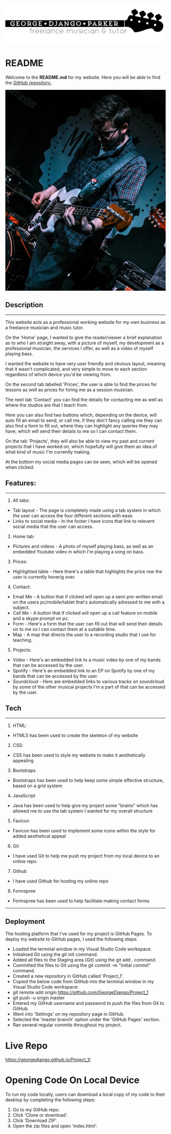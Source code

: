 ![imageName](/static/images/logo.png)

# README

Welcome to the **README.md** for my website.
Here you will be able to find the [GitHub repository.](https://github.com/GeorgeDjango/Project_1)

![imageName](/static/images/g_bass_yktd.png)


## Description

---

This website acts as a professional working website for my own business as a freelance musician and music tutor.

On the 'Home' page, I wanted to give the reader/viewer a brief explanation as to who I am straight away, with a picture of myself, my development as a professional musician, the services I offer, as well as a video of myself playing bass.

I wanted the website to have very user friendly and obvious layout, meaning that it wasn't complicated, and very simple to move to each section regardless of which device you'd be viewing from.

On the second tab labelled 'Prices', the user is able to find the prices for lessons as well as prices for hiring me as a session musician.

The next tab 'Contact' you can find the details for contacting me as well as where the studios are that I teach from.

Here you can also find two buttons which, depending on the device, will auto fill an email to send, or call me, if they don't fancy calling me they can also find a form to fill out, where they can highlight any queries they may have, which will send their details to me so I can contact them.

On the tab 'Projects', they will also be able to view my past and current projects that I have worked on, which hopefully will give them an idea of what kind of music I'm currently making.

At the bottom my social media pages can be seen, which will be opened when clicked.


## Features:

---

1. All tabs:
- Tab layout - The page is completely made using a tab system in which the user can access the four different sections with ease.
- Links to social media - In the footer I have icons that link to relevent social media that the user can access.

2. Home tab:
- Pictures and videos - A photo of myself playing bass, as well as an embedded Youtube video in which I'm playing a song on bass.

3. Prices:
- Highlighted table - Here there's a table that highlights the price row the user is currently hoverig over.

4. Contact: 
- Email Me - A button that if clicked will open up a semi pre-written email on the users pc/mobile/tablet that's automatically adressed to me with a subject.
- Call Me - A button that if clicked will open up a call feature on mobile and a skype prompt on pc.
- Form - Here's a form that the user can fill out that will send their details on to me so I can contact them at a suitable time.
- Map - A map that directs the user to a recording studio that I use for teaching.

5. Projects:
- Video - Here's an embedded link to a music video by one of my bands that can be accessed by the user.
- Spotify - Here's an embedded link to an EP on Spotify by one of my bands that can be accessed by the user.
- Soundcloud - Here are embedded links to various tracks on soundcloud by some of the other musical projects I'm a part of that can be accessed by the user.


## Tech

---

1. HTML: 
- HTML5 has been used to create the skeleton of my website

2. CSS:
- CSS has been used to style my website to make it aesthetically appealing

3. Bootstraps
- Bootstraps has been used to help keep some simple effective structure, based on a grid system

4. JavaScript
- Java has been used to help give my project some "brains" which has allowed me to use the tab system I wanted for my overall structure

5. Favicon
- Favicon has been used to implement some icons within the style for added aesthetical appeal

6. Git
- I have used Git to help me push my project from my local device to an online repo

7. Github
- I have used Github for hosting my online repo

8. Formspree
- Formspree has been used to help facilitate making contact forms

---

## Deployment
The hosting platform that I've used for my project is GitHub Pages. To deploy my website to GitHub pages, I used the following steps:
- Loaded the terminal window in my Visual Studio Code workspace.
- Initialised Git using the git init command.
- Added all files to the Staging area (Git) using the git add . command.
- Committed the files to Git using the git commit -m "Initial commit" command.
- Created a new repository in GitHub called 'Project_1'.
- Copied the below code from GitHub into the terminal window in my Visual Studio Code workspace:
- git remote add origin https://github.com/GeorgeDjango/Project_1
- git push -u origin master
- Entered my GitHub username and password to push the files from Git to GitHub.
- Went into 'Settings' on my repository page in GitHub.
- Selected the 'master branch' option under the 'GitHub Pages' section.
- Ran several regular commits throughout my project.

# Live Repo
 https://georgedjango.github.io/Project_1/
 
# Opening Code On Local Device
To run my code locally, users can download a local copy of my code to their desktop by completing the following steps:

1. Go to my GitHub repo.
2. Click 'Clone or download'.
3. Click 'Download ZIP'.
4. Open the zip files and open 'index.html'.


